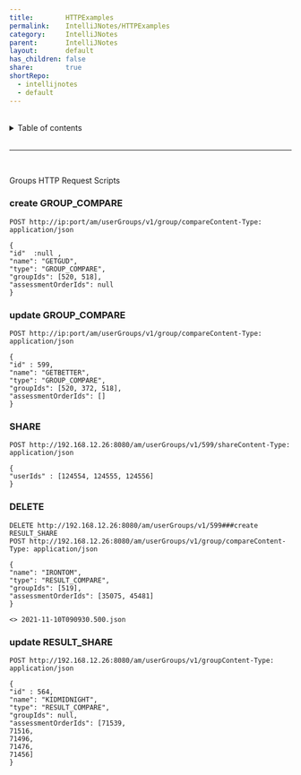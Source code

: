 ```yaml
---
title:        HTTPExamples
permalink:    IntelliJNotes/HTTPExamples
category:     IntelliJNotes
parent:       IntelliJNotes
layout:       default
has_children: false
share:        true
shortRepo:
  - intellijnotes
  - default
---
```



<br/>

<details markdown="block">
<summary>
Table of contents
</summary>
{: .text-delta }
1. TOC
{:toc}
</details>

<br/>

***

<br/>



Groups HTTP Request Scripts

### create GROUP_COMPARE

```http request
POST http://ip:port/am/userGroups/v1/group/compareContent-Type: application/json

{
"id"  :null ,
"name": "GETGUD",
"type": "GROUP_COMPARE",
"groupIds": [520, 518],
"assessmentOrderIds": null
}

```

### update GROUP_COMPARE

```http request
POST http://ip:port/am/userGroups/v1/group/compareContent-Type: application/json

{
"id" : 599,
"name": "GETBETTER",
"type": "GROUP_COMPARE",
"groupIds": [520, 372, 518],
"assessmentOrderIds": []
}

```

### SHARE

```http request
POST http://192.168.12.26:8080/am/userGroups/v1/599/shareContent-Type: application/json

{
"userIds" : [124554, 124555, 124556]
}

```

### DELETE

```http request
DELETE http://192.168.12.26:8080/am/userGroups/v1/599###create RESULT_SHARE
POST http://192.168.12.26:8080/am/userGroups/v1/group/compareContent-Type: application/json

{
"name": "IRONTOM",
"type": "RESULT_COMPARE",
"groupIds": [519],
"assessmentOrderIds": [35075, 45481]
}

<> 2021-11-10T090930.500.json

```

### update RESULT_SHARE

```http request
POST http://192.168.12.26:8080/am/userGroups/v1/groupContent-Type: application/json

{
"id" : 564,
"name": "KIDMIDNIGHT",
"type": "RESULT_COMPARE",
"groupIds": null,
"assessmentOrderIds": [71539,
71516,
71496,
71476,
71456]
}
```